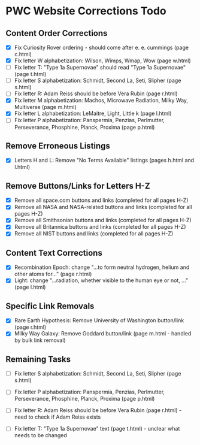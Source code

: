 # PWC Website Corrections Todo

## Content Order Corrections
- [x] Fix Curiosity Rover ordering - should come after e. e. cummings (page c.html)
- [x] Fix letter W alphabetization: Wilson, Wimps, Wmap, Wow (page w.html)
- [ ] Fix letter T: "Type 1a Supernovae" should read "Type 1a Supernovae" (page t.html)
- [ ] Fix letter S alphabetization: Schmidt, Second La, Seti, Slipher (page s.html)
- [ ] Fix letter R: Adam Reiss should be before Vera Rubin (page r.html)
- [x] Fix letter M alphabetization: Machos, Microwave Radiation, Milky Way, Multiverse (page m.html)
- [x] Fix letter L alphabetization: LeMaitre, Light, Little k (page l.html)
- [ ] Fix letter P alphabetization: Panspermia, Penzias, Perlmutter, Perseverance, Phosphine, Planck, Proxima (page p.html)

## Remove Erroneous Listings
- [x] Letters H and L: Remove "No Terms Available" listings (pages h.html and l.html)

## Remove Buttons/Links for Letters H-Z
- [x] Remove all space.com buttons and links (completed for all pages H-Z)
- [x] Remove all NASA and NASA-related buttons and links (completed for all pages H-Z)
- [x] Remove all Smithsonian buttons and links (completed for all pages H-Z)
- [x] Remove all Britannica buttons and links (completed for all pages H-Z)
- [x] Remove all NIST buttons and links (completed for all pages H-Z)

## Content Text Corrections
- [x] Recombination Epoch: change "...to form neutral hydrogen, helium and other atoms for…" (page r.html)
- [x] Light: change "...radiation, whether visible to the human eye or not, …" (page l.html)

## Specific Link Removals
- [x] Rare Earth Hypothesis: Remove University of Washington button/link (page r.html)
- [x] Milky Way Galaxy: Remove Goddard button/link (page m.html - handled by bulk link removal)

## Remaining Tasks
- [ ] Fix letter S alphabetization: Schmidt, Second La, Seti, Slipher (page s.html)
- [ ] Fix letter P alphabetization: Panspermia, Penzias, Perlmutter, Perseverance, Phosphine, Planck, Proxima (page p.html)
- [ ] Fix letter R: Adam Reiss should be before Vera Rubin (page r.html) - need to check if Adam Reiss exists
- [ ] Fix letter T: "Type 1a Supernovae" text (page t.html) - unclear what needs to be changed

